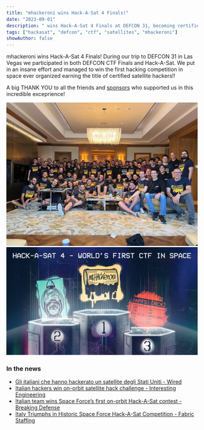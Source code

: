 ```yaml
---
title: "mhackeroni wins Hack-A-Sat 4 Finals!"
date: "2023-09-01"
description: " wins Hack-A-Sat 4 Finals at DEFCON 31, becoming certified satellite hackers!"
tags: ["hackasat", "defcon", "ctf", "satellites", "mhackeroni"]
showAuthor: false
---
```

mhackeroni wins Hack-A-Sat 4 Finals! During our trip to DEFCON 31 in Las Vegas we participated in both DEFCON CTF Finals and Hack-A-Sat. We put in an insane effort and managed to win the first hacking competition in space ever organized earning the title of certified satellite hackers!!

A big THANK YOU to all the friends and  <a href="/sponsors/2023">sponsors</a> who supported us in this incredible exceprience!

![ team](/img/mhackeroni_defcon_2023.jpeg)
![ HAS win](/img/mhackeroni_win_HAS4.jpeg)

### In the news
- [Gli italiani che hanno hackerato un satellite degli Stati Uniti - Wired](https://www.wired.it/article/hacker-mhackeroni-satellite-stati-uniti/)
- [Italian hackers win on-orbit satellite hack challenge - Interesting Engineering](https://interestingengineering.com/innovation/italian-hackers-win-on-orbit-satellite-hack-challenge)
- [Italian team wins Space Force’s first on-orbit Hack-A-Sat contest - Breaking Defense](https://breakingdefense.com/2023/08/italian-team-wins-space-forces-first-on-orbit-hack-a-sat-contest/)
- [Italy Triumphs in Historic Space Force Hack-A-Sat Competition - Fabric Staffing](https://fabricstaffing.com/italy-triumphs-in-historic-space-force-hack-a-sat-competition/)
